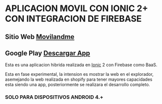 # APLICACION MOVIL CON IONIC 2+ CON INTEGRACION DE FIREBASE

## Sitio Web [Movilandme](https://movilandme.es/)

## Google Play [Descargar App](https://play.google.com/store/apps/details?id=es.movilandme)

Esta es una aplicacion hibrida realizada en [Ionic](https://ionicframework.com/) 2 con Firebase como BaaS.

Esta en fase experimental, la intension es mostrar la web en el explorador, asemejando la web realizada en shopify para tener mayores capacidades esta siendo una app, posteriormente se realizara el desarrollo completo.

### SOLO PARA DISPOSITIVOS ANDROID 4.+